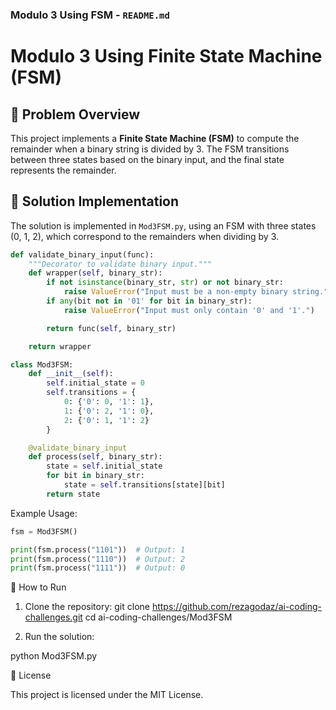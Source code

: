 ### **Modulo 3 Using FSM - `README.md`**

# Modulo 3 Using Finite State Machine (FSM)

## :memo: Problem Overview

This project implements a **Finite State Machine (FSM)** to compute the remainder when a binary string is divided by 3. The FSM transitions between three states based on the binary input, and the final state represents the remainder.

## :wrench: Solution Implementation

The solution is implemented in `Mod3FSM.py`, using an FSM with three states (0, 1, 2), which correspond to the remainders when dividing by 3.

```python
def validate_binary_input(func):
    """Decorator to validate binary input."""
    def wrapper(self, binary_str):
        if not isinstance(binary_str, str) or not binary_str:
            raise ValueError("Input must be a non-empty binary string.")
        if any(bit not in '01' for bit in binary_str):
            raise ValueError("Input must only contain '0' and '1'.")

        return func(self, binary_str)

    return wrapper

class Mod3FSM:
    def __init__(self):
        self.initial_state = 0
        self.transitions = {
            0: {'0': 0, '1': 1},
            1: {'0': 2, '1': 0},
            2: {'0': 1, '1': 2}
        }

    @validate_binary_input
    def process(self, binary_str):
        state = self.initial_state
        for bit in binary_str:
            state = self.transitions[state][bit]
        return state
```

Example Usage:

```python
fsm = Mod3FSM()

print(fsm.process("1101"))  # Output: 1
print(fsm.process("1110"))  # Output: 2
print(fsm.process("1111"))  # Output: 0
```

:rocket: How to Run

1. Clone the repository:
   git clone https://github.com/rezagodaz/ai-coding-challenges.git
   cd ai-coding-challenges/Mod3FSM

2. Run the solution:

python Mod3FSM.py

:rocket: License

This project is licensed under the MIT License.

